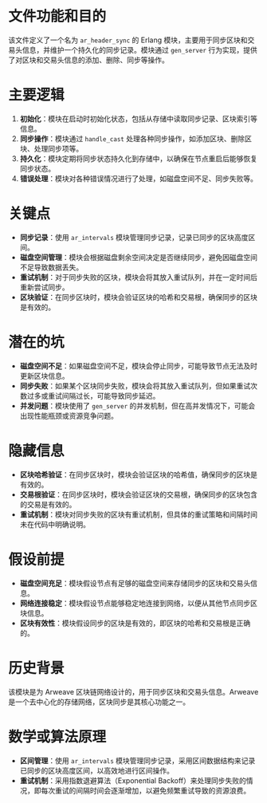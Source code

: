 # 文件功能和目的
该文件定义了一个名为 `ar_header_sync` 的 Erlang 模块，主要用于同步区块和交易头信息，并维护一个持久化的同步记录。模块通过 `gen_server` 行为实现，提供了对区块和交易头信息的添加、删除、同步等操作。

# 主要逻辑
1. **初始化**：模块在启动时初始化状态，包括从存储中读取同步记录、区块索引等信息。
2. **同步操作**：模块通过 `handle_cast` 处理各种同步操作，如添加区块、删除区块、处理同步项等。
3. **持久化**：模块定期将同步状态持久化到存储中，以确保在节点重启后能够恢复同步状态。
4. **错误处理**：模块对各种错误情况进行了处理，如磁盘空间不足、同步失败等。

# 关键点
- **同步记录**：使用 `ar_intervals` 模块管理同步记录，记录已同步的区块高度区间。
- **磁盘空间管理**：模块会根据磁盘剩余空间决定是否继续同步，避免因磁盘空间不足导致数据丢失。
- **重试机制**：对于同步失败的区块，模块会将其放入重试队列，并在一定时间后重新尝试同步。
- **区块验证**：在同步区块时，模块会验证区块的哈希和交易根，确保同步的区块是有效的。

# 潜在的坑
- **磁盘空间不足**：如果磁盘空间不足，模块会停止同步，可能导致节点无法及时更新区块信息。
- **同步失败**：如果某个区块同步失败，模块会将其放入重试队列，但如果重试次数过多或重试间隔过长，可能导致同步延迟。
- **并发问题**：模块使用了 `gen_server` 的并发机制，但在高并发情况下，可能会出现性能瓶颈或资源竞争问题。

# 隐藏信息
- **区块哈希验证**：在同步区块时，模块会验证区块的哈希值，确保同步的区块是有效的。
- **交易根验证**：在同步区块时，模块会验证区块的交易根，确保同步的区块包含的交易是有效的。
- **重试机制**：模块对同步失败的区块有重试机制，但具体的重试策略和间隔时间未在代码中明确说明。

# 假设前提
- **磁盘空间充足**：模块假设节点有足够的磁盘空间来存储同步的区块和交易头信息。
- **网络连接稳定**：模块假设节点能够稳定地连接到网络，以便从其他节点同步区块信息。
- **区块有效性**：模块假设同步的区块是有效的，即区块的哈希和交易根是正确的。

# 历史背景
该模块是为 Arweave 区块链网络设计的，用于同步区块和交易头信息。Arweave 是一个去中心化的存储网络，区块同步是其核心功能之一。

# 数学或算法原理
- **区间管理**：使用 `ar_intervals` 模块管理同步记录，采用区间数据结构来记录已同步的区块高度区间，以高效地进行区间操作。
- **重试机制**：采用指数退避算法（Exponential Backoff）来处理同步失败的情况，即每次重试的间隔时间会逐渐增加，以避免频繁重试导致的资源浪费。